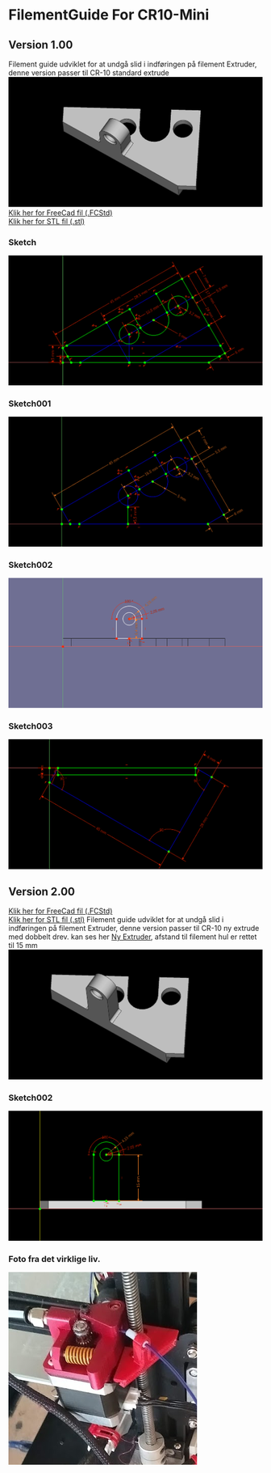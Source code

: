 # FilementGuide For CR10-Mini
## Version 1.00
Filement guide udviklet for at undgå slid i indføringen på filement Extruder, denne version passer til CR-10 standard extrude
![](/FreeCad/FilementGuide-CR10-Mini/FilementGuide_0100.png)  
[Klik her for FreeCad fil (.FCStd)](/FreeCad/FilementGuide-CR10-Mini/FilementGuide_0100.FCStd)   
[Klik her for STL fil (.stl)](/FreeCad/FilementGuide-CR10-Mini/FilementGuide_0100.stl) 
### Sketch  
![Sketch](/FreeCad/FilementGuide-CR10-Mini/FilementGuide_0100_000.png)  
### Sketch001
![](/FreeCad/FilementGuide-CR10-Mini/FilementGuide_0100_001.png)
### Sketch002
![](/FreeCad/FilementGuide-CR10-Mini/FilementGuide_0100_002.png)
### Sketch003
![](/FreeCad/FilementGuide-CR10-Mini/FilementGuide_0100_003.png)

## Version 2.00
[Klik her for FreeCad fil (.FCStd)](/FreeCad/FilementGuide-CR10-Mini/FilementGuide_0200.FCStd)   
[Klik her for STL fil (.stl)](/FreeCad/FilementGuide-CR10-Mini/FilementGuide_0200.stl) 
Filement guide udviklet for at undgå slid i indføringen på filement Extruder, denne version passer til CR-10 ny extrude med dobbelt drev. kan ses her [Ny Extruder](https://www.amazon.de/gp/product/B07TJ8PB7D/ref=ppx_yo_dt_b_asin_title_o07_s00?ie=UTF8&psc=1
), afstand til filement hul er rettet til 15 mm
![](/FreeCad/FilementGuide-CR10-Mini/FilementGuide_0200.png)
### Sketch002
![](/FreeCad/FilementGuide-CR10-Mini/FilementGuide_0200_002.png)

### Foto fra det virklige liv.
![](/Images/CR-10-FilementGuide.png)